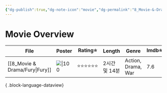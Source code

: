 ```yaml
---
{"dg-publish":true,"dg-note-icon":"movie","dg-permalink":"8_Movie-&-Drama/Overview/movie","tags":["movie","overview"],"permalink":"/8_Movie-&-Drama/Overview/movie/","dgPassFrontmatter":true,"noteIcon":"movie"}
---
```


# Movie Overview
| File                              | Poster                                                                                                       | Rating⭐ | Length    | Genre              | Imdb⭐ | date          |
| --------------------------------- | ------------------------------------------------------------------------------------------------------------ | ------- | --------- | ------------------ | ----- | ------------- |
| [[8_Movie & Drama/Fury\|Fury]] | ![\|100](https://m.media-amazon.com/images/M/MV5BMjA4MDU0NTUyN15BMl5BanBnXkFtZTgwMzQxMzY4MjE@._V1_SX300.jpg) | ⭐⭐⭐⭐⭐⭐  | 2시간 및 14분 | Action, Drama, War | 7.6   | 2024. 10. 29. |

{ .block-language-dataview}

